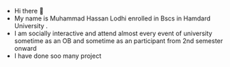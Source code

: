- Hi there 👋
- My name is Muhammad Hassan Lodhi  enrolled in Bscs in Hamdard University .
- I am socially interactive and attend almost every event of university sometime as an OB and sometime as an participant from 2nd semester onward 
- I have done soo many project 
